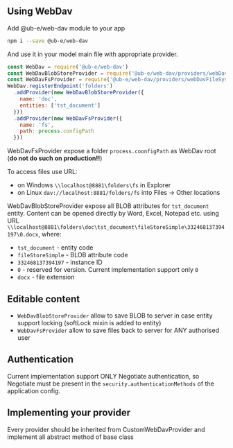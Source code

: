 ## Using WebDav

Add @ub-e/web-dav module to your app
```bash
npm i --save @ub-e/web-dav
```

And use it in your model main file with appropriate provider.
 
```js
const WebDav = require('@ub-e/web-dav')
const WebDavBlobStoreProvider = require('@ub-e/web-dav/providers/webDavBlobStoreProvider')
const WebDavFsProvider = require('@ub-e/web-dav/providers/webDavFileSystemProvider')
WebDav.registerEndpoint('folders')
  .addProvider(new WebDavBlobStoreProvider({
    name: 'doc',
    entities: ['tst_document']
  }))
  .addProvider(new WebDavFsProvider({
    name: 'fs',
    path: process.configPath
  }))
```

WebDavFsProvider expose a folder `process.coonfigPath` as WebDav root (**do not do such on production!!**)

To access files use URL:
 - on Windows `\\localhost@8881\folders\fs` in Explorer
 - on Linux `dav://localhost:8881/folders/fs` into Files -> Other locations 
  
WebDavBlobStoreProvider expose all BLOB attributes for `tst_document` entity. Content can be opened directly by 
Word, Excel, Notepad etc. using URL `\\localhost@8881\folders\doc\tst_document\fileStoreSimple\332468137394197\0.docx`, where:
 - `tst_document` - entity code
 - `fileStoreSimple` - BLOB attribute code
 - `332468137394197` - instance ID
 - `0` - reserved for version. Current implementation support only `0`
 - `docx` - file extension

## Editable content
 - `WebDavBlobStoreProvider` allow to save BLOB to server in case entity support locking (softLock mixin is added to entity)
 - `WebDavFsProvider` allow to save files back to server for ANY authorised user

## Authentication
 Current implementation support ONLY Negotiate authentication, so Negotiate must be present in the
 `security.authenticationMethods` of the application config.
 
## Implementing your provider
Every provider should be inherited from CustomWebDavProvider and implement all abstract method of base class
